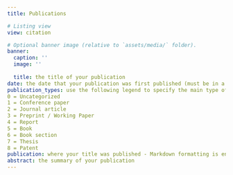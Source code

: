 ```yaml
---
title: Publications

# Listing view
view: citation

# Optional banner image (relative to `assets/media/` folder).
banner:
  caption: ''
  image: ''
  
  title: the title of your publication
date: the date that your publication was first published (must be in a valid TOML date format)
publication_types: use the following legend to specify the main type of your publication, e.g. "1" for conference proceedings:
0 = Uncategorized
1 = Conference paper
2 = Journal article
3 = Preprint / Working Paper
4 = Report
5 = Book
6 = Book section
7 = Thesis
8 = Patent
publication: where your title was published - Markdown formatting is enabled here for italic etc.
abstract: the summary of your publication
---
```


